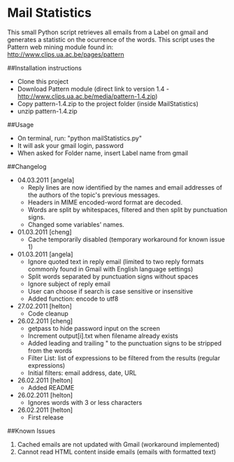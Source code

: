 # Mail Statistics
This small Python script retrieves all emails from a Label on gmail and
generates a statistic on the ocurrence of the words.
This script uses the Pattern web mining module found in:
http://www.clips.ua.ac.be/pages/pattern

##Installation instructions
- Clone this project
- Download Pattern module (direct link to version 1.4 -
  http://www.clips.ua.ac.be/media/pattern-1.4.zip)
- Copy pattern-1.4.zip to the project folder (inside MailStatistics)
- unzip pattern-1.4.zip

##Usage
- On terminal, run: "python mailStatistics.py"
- It will ask your gmail login, password
- When asked for Folder name, insert Label name from gmail

##Changelog
- 04.03.2011 [angela]
    - Reply lines are now identified by the names and email addresses of the authors of the topic's previous messages.
    - Headers in MIME encoded-word format are decoded.
    - Words are split by whitespaces, filtered and then split by punctuation signs.
    - Changed some variables' names.
- 01.03.2011 [cheng]
    - Cache temporarily disabled (temporary workaround for known issue 1)
- 01.03.2011 [angela]
    - Ignore quoted text in reply email (limited to two reply formats commonly found in Gmail with English language settings)
    - Split words separated by punctuation signs without spaces
    - Ignore subject of reply email
    - User can choose if search is case sensitive or insensitive
    - Added function: encode to utf8
- 27.02.2011 [helton]
    - Code cleanup
- 26.02.2011 [cheng]
    - getpass to hide password input on the screen
    - Increment output[i].txt when filename already exists
    - Added leading and trailing " to the punctuation signs to be stripped from the words
    - Filter List: list of expressions to be filtered from the results (regular expressions)
    - Initial filters: email address, date, URL
- 26.02.2011 [helton]
    - Added README
- 26.02.2011 [helton]
    - Ignores words with 3 or less characters
- 26.02.2011 [helton]
    - First release

##Known Issues
1. Cached emails are not updated with Gmail (workaround implemented)
2. Cannot read HTML content inside emails (emails with formatted text)
